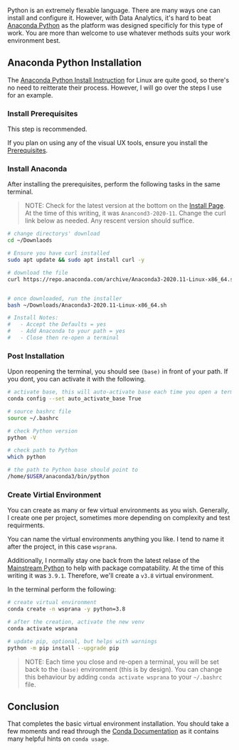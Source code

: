 Python is an extremely flexable language. There are many ways one can install and
configure it. However, with Data Analytics, it's hard to beat [Anaconda Python][]
as the platform was designed specificly for this type of work. You are more than
welcome to use whatever methods suits your work environment best.

## Anaconda Python Installation

The [Anaconda Python Install Instruction](https://docs.anaconda.com/anaconda/install/linux/)
for Linux are quite good, so there's no need to reitterate their process.
However, I will go over the steps I use for an example.

### Install Prerequisites

This step is recommended.

If you plan on using any of the visual UX tools, ensure you install the
[Prerequisites](https://docs.anaconda.com/anaconda/install/linux/#prerequisites).


### Install Anaconda

After installing the prerequisites, perform the following tasks in the same terminal.

>NOTE: Check for the latest version at the bottom on the
>[Install Page](https://www.anaconda.com/products/individual#linux). 
>At the time of this writing, it was `Anancond3-2020-11`. Change the curl link
>below as needed. Any rescent version should suffice.

```bash
# change directorys' download
cd ~/Downlaods

# Ensure you have curl installed
sudo apt update && sudo apt install curl -y

# download the file
curl https://repo.anaconda.com/archive/Anaconda3-2020.11-Linux-x86_64.sh


# once downloaded, run the installer
bash ~/Downloads/Anaconda3-2020.11-Linux-x86_64.sh

# Install Notes:
#   - Accept the Defaults = yes
#   - Add Anaconda to your path = yes
#   - Close then re-open a terminal
```

### Post Installation

Upon reopening the terminal, you should see `(base)` in front of your path.
If you dont, you can activate it with the following.

```bash
# activate base, this will auto-activate base each time you open a terminal
conda config --set auto_activate_base True

# source bashrc file
source ~/.bashrc

# check Python version
python -V

# check path to Python
which python

# the path to Python base should point to
/home/$USER/anaconda3/bin/python
```

### Create Virtial Environment

You can create as many or few virtual environments as you wish.
Generally, I create one per project, sometimes more depending on
complexity and test requirments.

You can name the virtual environments anything you like. I tend
to name it after the project, in this case `wsprana`.

Additionally, I normally stay one back from the latest relase of
the [Mainstream Python](https://www.python.org/downloads/)
to help with package compatability. At the time of this writing it
was `3.9.1`. Therefore, we'll create a `v3.8` virtual environment.

In the terminal perform the following:

```bash
# create virtual environment
conda create -n wsprana -y python=3.8

# after the creation, activate the new venv
conda activate wsprana

# update pip, optional, but helps with warnings
python -m pip install --upgrade pip
```

>NOTE: Each time you close and re-open a terminal, you will be set back to
>the `(base)` environment (this is by design). You can change this behaviour
>by adding `conda activate wsprana` to your `~/.bashrc` file.

## Conclusion

That completes the basic virtual environment installation.
You should take a few moments and read through the
[Conda Documentation](https://docs.conda.io/projects/conda/en/latest/)
as it contains many helpful hints on `conda usage`.

[Anaconda Python]: https://www.anaconda.com/